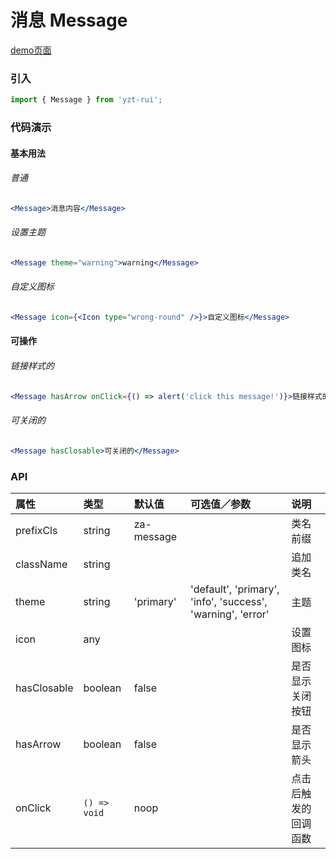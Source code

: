 # 消息 Message

[demo页面](http://47.102.138.2/yui.mobile/#/message)

### 引入

```js
import { Message } from 'yzt-rui';
```

### 代码演示

#### 基本用法

###### 普通
```jsx
<Message>消息内容</Message>
```

###### 设置主题
```jsx
<Message theme="warning">warning</Message>
```

###### 自定义图标
```jsx
<Message icon={<Icon type="wrong-round" />}>自定义图标</Message>
```

#### 可操作

###### 链接样式的
```jsx
<Message hasArrow onClick={() => alert('click this message!')}>链接样式的</Message>
```

###### 可关闭的
```jsx
<Message hasClosable>可关闭的</Message>
```

### API

| 属性 | 类型 | 默认值 | 可选值／参数 | 说明 |
| :--- | :--- | :--- | :--- | :--- |
| prefixCls | string | za-message | | 类名前缀 |
| className | string | | | 追加类名 |
| theme | string | 'primary' | 'default', 'primary', 'info', 'success', 'warning', 'error' | 主题 |
| icon | any | | | 设置图标 |
| hasClosable | boolean | false | | 是否显示关闭按钮 |
| hasArrow | boolean | false | | 是否显示箭头 |
| onClick | <code>() => void</code> | noop | | 点击后触发的回调函数 |





